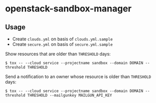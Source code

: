 # openstack-sandbox-manager

## Usage

* Create `clouds.yml` on basis of `clouds.yml.sample`
* Create `secure.yml` on basis of `secure.yml.sample`

Show resources that are older than `THRESHOLD` days:

```
$ tox -- --cloud service --projectname sandbox --domain DOMAIN --threshold THRESHOLD
```

Send a notification to an owner whose resource is older than `THRESHOLD` days:

```
$ tox -- --cloud service --projectname sandbox --domain DOMAIN --threshold THRESHOLD --mailgunkey MAILGUN_API_KEY
```
